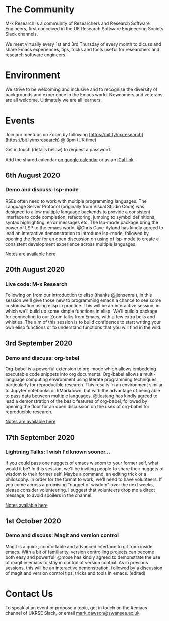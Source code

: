 # The Community

M-x Research is a community of Researchers and Research Software Engineers, first conceived in the UK Research Software Engineering Society Slack channels.

We meet virtually every 1st and 3rd Thursday of every month to dicuss and share Emacs experiences, tips, tricks and tools useful for researchers and research software engineers.

# Environment

We strive to be welcoming and inclusive and to recognise the diversity of backgrounds and experience in the Emacs world. Newcomers and veterans are all welcome. Ultimately we are all learners.

# Events

Join our meetups on Zoom by following
[https://bit.ly/mxresearch](https://bit.ly/mxresearch)
@ 3pm (UK time)

Get in touch (details below) to request a password.

Add the shared calendar [on google calendar](https://calendar.google.com/calendar?cid=bzB0aWFkbGpwNWRxN2xrYjUxbW52bnJoMDRAZ3JvdXAuY2FsZW5kYXIuZ29vZ2xlLmNvbQ) or as an [iCal link](https://calendar.google.com/calendar/ical/o0tiadljp5dq7lkb51mnvnrh04%40group.calendar.google.com/public/basic.ics).

## 6th August 2020
### Demo and discuss: lsp-mode
RSEs often need to work with multiple programming languages. The Language Server Protocol (originally from Visual Studio Code) was designed to allow multiple language backends to provide a consistent interface to code completion, refactoring, jumping to symbol definitions, syntax highlighting, error messages etc. The lsp-mode package bring the power of LSP to the emacs world. @Chris Cave-Ayland has kindly agreed to lead an interactive demonstration to introduce lsp-mode, followed by opening the floor for an open discussion on using of lsp-mode to create a consistent development experience across multiple languages.

[Notes are available here](2020/08/06/lsp-mode.html)

## 20th August 2020
### Live code: M-x Research
Following on from our introduction to elisp (thanks @jjensenral), in this session we'll give those new to programming emacs a chance to see some customisation using elisp in practice. This will be an interactive session, in which we'll build up some simple functions in elisp. We'll build a package for connecting to our Zoom talks from Emacs, with a few extra bells and whistles. The aim of this session is to build confidence to start writing your own elisp functions or to understand functions that you will find in the wild.
## 3rd September 2020
### Demo and discuss: org-babel
Org-babel is a powerful extension to org-mode which allows embedding executable code snippets into org documents. Org-babel allows a multi-language computing environment using literate programming techniques, particularly for reproducible research. This results in an environment similar to Jupyter notebooks or RMarkdown, but with the advantage of being able to pass data between multiple languages. @tlestang has kindly agreed to lead a demonstration of the basic features of org-babel, followed by opening the floor for an open discussion on the uses of org-babel for reproducible research.

[Notes are available here](2020/09/03/org-babel.html)

## 17th September 2020
### Lightning Talks: I wish I'd known sooner...
If you could pass one nuggets of emacs wisdom to your former self, what would it be? In this session, we'll be inviting people to share their nuggets of wisdom to their former self. Maybe a command, an editing trick or a philosophy. In order for the format to work, we'll need to have volunteers. If you come across a promising "nugget of wisdom" over the next weeks, please consider volunteering. I suggest that volunteers drop me a direct message, to avoid spoilers in the channel.

[Notes available here](2020/09/17/wish-I-had-known.html)

## 1st October 2020
### Demo and discuss: Magit and version control
Magit is a quick, comfortable and advanced interface to git from inside emacs. With a bit of familiarity, version controlling projects can become both easy and powerful. @mose has kindly agreed to demonstrate the use of magit in emacs to stay in control of version control. As in previous sessions, this will be an interactive demonstration, followed by a discussion of magit and version control tips, tricks and tools in emacs. (edited)


# Contact Us

To speak at an event or propose a topic, get in touch on the #emacs channel of UKRSE Slack, or email [mark.dawson@swansea.ac.uk](mailto:mark.dawson@swansea.ac.uk)
